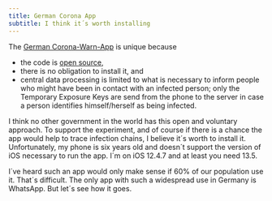 ```yaml
---
title: German Corona App
subtitle: I think it´s worth installing
---
```

The [German Corona-Warn-App](https://www.coronawarn.app/de/) is unique because

- the code is [open source](https://github.com/corona-warn-app),
- there is no obligation to install it, and
- central data processing is limited to what is necessary to inform people who might have been in contact with an infected person; only the Temporary Exposure Keys are send from the phone to the server in case a person identifies himself/herself as being infected.

I think no other government in the world has this open and voluntary approach. To support the experiment, and of course if there is a chance the app would help to trace infection chains, I believe it´s worth to install it. Unfortunately, my phone  is six years old and doesn´t support the version of iOS necessary to run the app. I´m on iOS 12.4.7 and at least you need 13.5.

I´ve heard such an app would only make sense if 60% of our population use it. That´s difficult. The only app with such a widespread use in Germany is WhatsApp. But let´s see how it goes.  